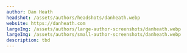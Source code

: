 ```yaml
---
author: Dan Heath
headshot: /assets/authors/headshots/danheath.webp
website: https://danheath.com
largeImg: /assets/authors/large-author-screenshots/danheath.webp
largeImg: /assets/authors/small-author-screenshots/danheath.webp
description: tbd
---
```

